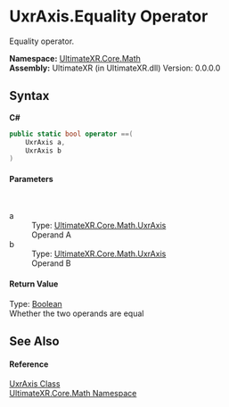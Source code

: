 # UxrAxis.Equality Operator 
 

Equality operator.

**Namespace:**&nbsp;<a href="N_UltimateXR_Core_Math">UltimateXR.Core.Math</a><br />**Assembly:**&nbsp;UltimateXR (in UltimateXR.dll) Version: 0.0.0.0

## Syntax

**C#**<br />
``` C#
public static bool operator ==(
	UxrAxis a,
	UxrAxis b
)
```


#### Parameters
&nbsp;<dl><dt>a</dt><dd>Type: <a href="T_UltimateXR_Core_Math_UxrAxis">UltimateXR.Core.Math.UxrAxis</a><br />Operand A</dd><dt>b</dt><dd>Type: <a href="T_UltimateXR_Core_Math_UxrAxis">UltimateXR.Core.Math.UxrAxis</a><br />Operand B</dd></dl>

#### Return Value
Type: <a href="https://docs.microsoft.com/dotnet/api/system.boolean" target="_blank" rel="noopener noreferrer">Boolean</a><br />Whether the two operands are equal

## See Also


#### Reference
<a href="T_UltimateXR_Core_Math_UxrAxis">UxrAxis Class</a><br /><a href="N_UltimateXR_Core_Math">UltimateXR.Core.Math Namespace</a><br />